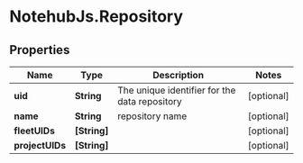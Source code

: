 # NotehubJs.Repository

## Properties

| Name            | Type         | Description                                   | Notes      |
| --------------- | ------------ | --------------------------------------------- | ---------- |
| **uid**         | **String**   | The unique identifier for the data repository | [optional] |
| **name**        | **String**   | repository name                               | [optional] |
| **fleetUIDs**   | **[String]** |                                               | [optional] |
| **projectUIDs** | **[String]** |                                               | [optional] |
